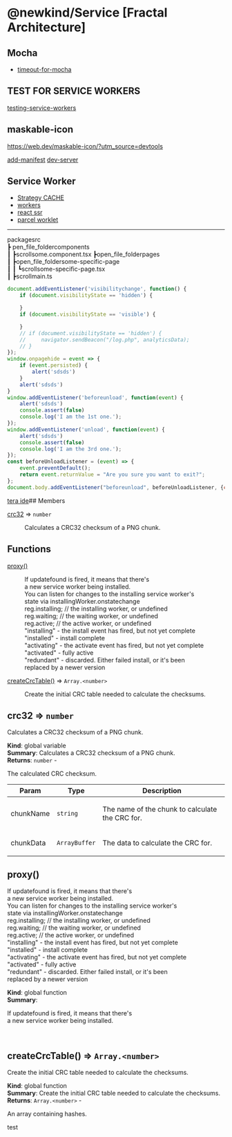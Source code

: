 # @newkind/Service [Fractal Architecture]

## Mocha
* [timeout-for-mocha](https://stackoverflow.com/questions/23492043/change-default-timeout-for-mocha)

## TEST FOR SERVICE WORKERS
[testing-service-workers](https://medium.com/dev-channel/testing-service-workers-318d7b016b19)


## maskable-icon
https://web.dev/maskable-icon/?utm_source=devtools

[add-manifest](https://web.dev/add-manifest/)
[dev-server](https://parceljs.org/features/development#dev-server)

## Service Worker
* [Strategy CACHE](https://habr.com/ru/company/2gis/blog/345552/)
* [workers](https://medium.com/@vKuka/%D0%B2%D0%B5%D0%B1-%D0%B2%D0%BE%D1%80%D0%BA%D0%B5%D1%80%D1%8B-%D1%81%D0%B5%D1%80%D0%B2%D0%B8%D1%81-%D0%B2%D0%BE%D1%80%D0%BA%D0%B5%D1%80%D1%8B-%D0%B8-%D0%B2%D0%BE%D1%80%D0%BA%D0%BB%D0%B5%D1%82%D1%8B-1e2f561312fd)
* [react ssr](https://habr.com/ru/post/551948/)
* [parcel worklet](https://parceljs.org/blog/rc0/)
---  

packagesrc  
┣ pen_file_foldercomponents  
┃ ┣scrollsome.component.tsx
┣open_file_folderpages  
┃ ┣open_file_foldersome-specific-page  
┃ ┃ ┗scrollsome-specific-page.tsx  
┃ ┣scrollmain.ts

```js
document.addEventListener('visibilitychange', function() {
    if (document.visibilityState == 'hidden') {

    }
    if (document.visibilityState == 'visible') {

    }
    // if (document.visibilityState == 'hidden') {
    //     navigator.sendBeacon("/log.php", analyticsData);
    // }
});
window.onpagehide = event => {
    if (event.persisted) {
        alert('sdsds')
    }
    alert('sdsds')
}
window.addEventListener('beforeunload', function(event) {
    alert('sdsds')
    console.assert(false)
    console.log('I am the 1st one.');
});
window.addEventListener('unload', function(event) {
    alert('sdsds')
    console.assert(false)
    console.log('I am the 3rd one.');
});
const beforeUnloadListener = (event) => {
    event.preventDefault();
    return event.returnValue = "Are you sure you want to exit?";
};
document.body.addEventListener("beforeunload", beforeUnloadListener, {capture: true});
```
[tera ide](https://terawallet.org/dapp-edit.html)## Members

<dl>
<dt><a href="#crc32">crc32</a> ⇒ <code>number</code></dt>
<dd><p>Calculates a CRC32 checksum of a PNG chunk.</p></dd>
</dl>

## Functions

<dl>
<dt><a href="#proxy">proxy()</a></dt>
<dd><p>If updatefound is fired, it means that there's<br>
a new service worker being installed.<br>
You can listen for changes to the installing service worker's<br>
state via installingWorker.onstatechange<br>
reg.installing; // the installing worker, or undefined<br>
reg.waiting; // the waiting worker, or undefined<br>
reg.active; // the active worker, or undefined<br>
&quot;installing&quot; - the install event has fired, but not yet complete<br>
&quot;installed&quot;  - install complete<br>
&quot;activating&quot; - the activate event has fired, but not yet complete<br>
&quot;activated&quot;  - fully active<br>
&quot;redundant&quot;  - discarded. Either failed install, or it's been<br>
replaced by a newer version</p></dd>
<dt><a href="#createCrcTable">createCrcTable()</a> ⇒ <code>Array.&lt;number&gt;</code></dt>
<dd><p>Create the initial CRC table needed to calculate the checksums.</p></dd>
</dl>

<a name="crc32"></a>

## crc32 ⇒ <code>number</code>
<p>Calculates a CRC32 checksum of a PNG chunk.</p>

**Kind**: global variable  
**Summary**: Calculates a CRC32 checksum of a PNG chunk.  
**Returns**: <code>number</code> - <p>The calculated CRC checksum.</p>  

| Param | Type | Description |
| --- | --- | --- |
| chunkName | <code>string</code> | <p>The name of the chunk to calculate the CRC for.</p> |
| chunkData | <code>ArrayBuffer</code> | <p>The data to calculate the CRC for.</p> |

<a name="proxy"></a>

## proxy()
<p>If updatefound is fired, it means that there's<br>
a new service worker being installed.<br>
You can listen for changes to the installing service worker's<br>
state via installingWorker.onstatechange<br>
reg.installing; // the installing worker, or undefined<br>
reg.waiting; // the waiting worker, or undefined<br>
reg.active; // the active worker, or undefined<br>
&quot;installing&quot; - the install event has fired, but not yet complete<br>
&quot;installed&quot;  - install complete<br>
&quot;activating&quot; - the activate event has fired, but not yet complete<br>
&quot;activated&quot;  - fully active<br>
&quot;redundant&quot;  - discarded. Either failed install, or it's been<br>
replaced by a newer version</p>

**Kind**: global function  
**Summary**: <p>If updatefound is fired, it means that there's<br>
a new service worker being installed.</br></p>  
<a name="createCrcTable"></a>

## createCrcTable() ⇒ <code>Array.&lt;number&gt;</code>
<p>Create the initial CRC table needed to calculate the checksums.</p>

**Kind**: global function  
**Summary**: Create the initial CRC table needed to calculate the checksums.  
**Returns**: <code>Array.&lt;number&gt;</code> - <p>An array containing hashes.</p>  


test